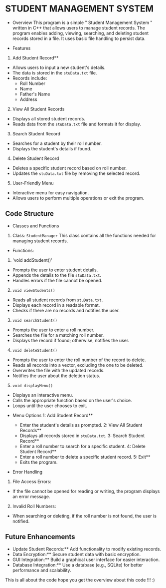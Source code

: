 
# STUDENT MANAGEMENT SYSTEM

*  Overview
This program is a simple " Student Management System "  written in C++ that allows users to manage student records. The program enables adding, viewing, searching, and deleting student records stored in a file. It uses basic file handling to persist data.



*  Features
1.  Add Student Record**  
   - Allows users to input a new student's details.
   - The data is stored in the `stuData.txt` file.
   - Records include:
     - Roll Number
     - Name
     - Father's Name
     - Address

2.  View All Student Records  
   - Displays all stored student records.
   - Reads data from the `stuData.txt` file and formats it for display.

3.  Search Student Record  
   - Searches for a student by their roll number.
   - Displays the student's details if found.

4.  Delete Student Record 
   - Deletes a specific student record based on roll number.
   - Updates the `stuData.txt` file by removing the selected record.

5.  User-Friendly Menu  
   - Interactive menu for easy navigation.
   - Allows users to perform multiple operations or exit the program.



##  Code Structure

*   Classes and Functions

1.  Class: `StudentManager`
This class contains all the functions needed for managing student records.

* Functions:
1.  'void addStudent()'
   - Prompts the user to enter student details.
   - Appends the details to the file `stuData.txt`.
   - Handles errors if the file cannot be opened.

2.  `void viewStudents()`
   - Reads all student records from `stuData.txt`.
   - Displays each record in a readable format.
   - Checks if there are no records and notifies the user.

3.  `void searchStudent()`
   - Prompts the user to enter a roll number.
   - Searches the file for a matching roll number.
   - Displays the record if found; otherwise, notifies the user.

4.  `void deleteStudent()`
   - Prompts the user to enter the roll number of the record to delete.
   - Reads all records into a vector, excluding the one to be deleted.
   - Overwrites the file with the updated records.
   - Notifies the user about the deletion status.

5.  `void displayMenu()` 
   - Displays an interactive menu.
   - Calls the appropriate function based on the user's choice.
   - Loops until the user chooses to exit.


* Menu Options
1:  Add Student Record**
  - Enter the student's details as prompted.
2:  View All Student Records**
  - Displays all records stored in `stuData.txt`.
3:  Search Student Record**
  - Enter a roll number to search for a specific student.
4:  Delete Student Record**
  - Enter a roll number to delete a specific student record.
5:  Exit**
  - Exits the program.


*  Error Handling

1.  File Access Errors:
   - If the file cannot be opened for reading or writing, the program displays an error message.

2.  Invalid Roll Numbers:
   - When searching or deleting, if the roll number is not found, the user is notified.



##  Future Enhancements
-  Update Student Records:** Add functionality to modify existing records.
-  Data Encryption:** Secure student data with basic encryption.
-  GUI Integration:** Build a graphical user interface for easier interaction.
-  Database Integration:** Use a database (e.g., SQLite) for better performance and scalability.



This is all about the code hope you get the overview about this code !!!  :)
